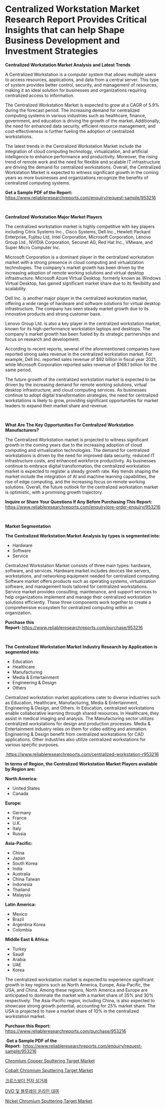 <p><h1>Centralized Workstation Market Research Report Provides Critical Insights that can help Shape Business Development and Investment Strategies</h1></p><p><strong>Centralized Workstation Market Analysis and Latest Trends</strong></p>
<p><p>A Centralized Workstation is a computer system that allows multiple users to access resources, applications, and data from a central server. This type of system provides better control, security, and management of resources, making it an ideal solution for businesses and organizations requiring centralized access to information.</p><p>The Centralized Workstation Market is expected to grow at a CAGR of 5.9% during the forecast period. The increasing demand for centralized computing systems in various industries such as healthcare, finance, government, and education is driving the growth of the market. Additionally, the need for enhanced data security, efficient resource management, and cost-effectiveness is further fueling the adoption of centralized workstations.</p><p>The latest trends in the Centralized Workstation Market include the integration of cloud computing technology, virtualization, and artificial intelligence to enhance performance and productivity. Moreover, the rising trend of remote work and the need for flexible and scalable IT infrastructure are driving the demand for centralized workstations. Overall, the Centralized Workstation Market is expected to witness significant growth in the coming years as more businesses and organizations recognize the benefits of centralized computing systems.</p></p>
<p><strong>Get a Sample PDF of the Report:&nbsp;</strong> <a href="https://www.reliableresearchreports.com/enquiry/request-sample/953216">https://www.reliableresearchreports.com/enquiry/request-sample/953216</a></p>
<p>&nbsp;</p>
<p><strong>Centralized Workstation Major Market Players</strong></p>
<p><p>The centralized workstation market is highly competitive with key players including Citrix Systems Inc., Cisco Systems, Dell Inc., Hewlett Packard Enterprise, Fujitsu Ltd, Intel Corporation, Microsoft Corporation, Lenovo Group Ltd., NVIDIA Corporation, Secunet AG, Red Hat Inc., VMware, and Super Micro Computer Inc.</p><p>Microsoft Corporation is a dominant player in the centralized workstation market with a strong presence in cloud computing and virtualization technologies. The company's market growth has been driven by the increasing adoption of remote working solutions and virtual desktop infrastructure. Microsoft Azure Virtual Desktop, formerly known as Windows Virtual Desktop, has gained significant market share due to its flexibility and scalability.</p><p>Dell Inc. is another major player in the centralized workstation market, offering a wide range of hardware and software solutions for virtual desktop infrastructure. The company has seen steady market growth due to its innovative products and strong customer base.</p><p>Lenovo Group Ltd. is also a key player in the centralized workstation market, known for its high-performance workstation laptops and desktops. The company's market growth has been fueled by its strategic partnerships and focus on research and development.</p><p>According to recent reports, several of the aforementioned companies have reported strong sales revenue in the centralized workstation market. For example, Dell Inc. reported sales revenue of $92 billion in fiscal year 2021, while Microsoft Corporation reported sales revenue of $168.1 billion for the same period.</p><p>The future growth of the centralized workstation market is expected to be driven by the increasing demand for remote working solutions, virtual desktop infrastructure, and cloud computing services. As businesses continue to adopt digital transformation strategies, the need for centralized workstations is likely to grow, providing significant opportunities for market leaders to expand their market share and revenue.</p></p>
<p>&nbsp;</p>
<p><strong>What Are The Key Opportunities For Centralized Workstation Manufacturers?</strong></p>
<p><p>The Centralized Workstation market is projected to witness significant growth in the coming years due to the increasing adoption of cloud computing and virtualization technologies. The demand for centralized workstations is driven by the need for improved data security, reduced IT infrastructure costs, and enhanced workforce productivity. As businesses continue to embrace digital transformation, the centralized workstation market is expected to register a steady growth rate. Key trends shaping the market include the integration of AI and machine learning capabilities, the rise of edge computing, and the increasing focus on remote working solutions. Overall, the future outlook for the centralized workstation market is optimistic, with a promising growth trajectory.</p></p>
<p><strong>Inquire or Share Your Questions If Any Before Purchasing This Report:</strong> <a href="https://www.reliableresearchreports.com/enquiry/pre-order-enquiry/953216">https://www.reliableresearchreports.com/enquiry/pre-order-enquiry/953216</a></p>
<p>&nbsp;</p>
<p><strong>Market Segmentation</strong></p>
<p><strong>The Centralized Workstation Market Analysis by types is segmented into:</strong></p>
<p><ul><li>Hardware</li><li>Software</li><li>Service</li></ul></p>
<p><p>Centralized Workstation Market consists of three main types: hardware, software, and services. Hardware market includes devices like servers, workstations, and networking equipment needed for centralized computing. Software market offers products such as operating systems, virtualization software, and management tools tailored for centralized workstations. Service market provides consulting, maintenance, and support services to help organizations implement and manage their centralized workstation solutions efficiently. These three components work together to create a comprehensive ecosystem for centralized computing within an organization.</p></p>
<p><strong>Purchase this Report:&nbsp;</strong><a href="https://www.reliableresearchreports.com/purchase/953216">https://www.reliableresearchreports.com/purchase/953216</a></p>
<p>&nbsp;</p>
<p><strong>The Centralized Workstation Market Industry Research by Application is segmented into:</strong></p>
<p><ul><li>Education</li><li>Healthcare</li><li>Manufacturing</li><li>Media & Entertainment</li><li>Engineering & Design</li><li>Others</li></ul></p>
<p><p>Centralized workstation market applications cater to diverse industries such as Education, Healthcare, Manufacturing, Media & Entertainment, Engineering & Design, and Others. In Education, centralized workstations enable collaborative learning through shared resources. In Healthcare, they assist in medical imaging and analysis. The Manufacturing sector utilizes centralized workstations for design and production processes. Media & Entertainment industry relies on them for video editing and animation. Engineering & Design benefit from centralized workstations for CAD applications. Other industries also utilize centralized workstations for various specific purposes.</p></p>
<p><a href="https://www.reliableresearchreports.com/centralized-workstation-r953216">&nbsp;https://www.reliableresearchreports.com/centralized-workstation-r953216</a></p>
<p><strong>In terms of Region, the Centralized Workstation Market Players available by Region are:</strong></p>
<p>
    <p> <strong> North America: </strong>
        <ul>
            <li>United States</li>
            <li>Canada</li>
        </ul>
        </p> 
    <p> <strong> Europe: </strong>
        <ul>
            <li>Germany</li>
            <li>France</li>
            <li>U.K.</li>
            <li>Italy</li>
            <li>Russia</li>
        </ul>
        </p> 
    <p> <strong> Asia-Pacific: </strong>
        <ul>
            <li>China</li>
            <li>Japan</li>
            <li>South Korea</li>
            <li>India</li>
            <li>Australia</li>
            <li>China Taiwan</li>
            <li>Indonesia</li>
            <li>Thailand</li>
            <li>Malaysia</li>
        </ul>
        </p> 
    <p> <strong> Latin America: </strong>
        <ul>
            <li>Mexico</li>
            <li>Brazil</li>
            <li>Argentina Korea</li>
            <li>Colombia</li>
        </ul>
        </p> 
    <p> <strong> Middle East & Africa: </strong>
        <ul>
            <li>Turkey</li>
            <li>Saudi</li>
            <li>Arabia</li>
            <li>UAE</li>
            <li>Korea</li>
        </ul>
    </p>
    </p>
<p><p>The centralized workstation market is expected to experience significant growth in key regions such as North America, Europe, Asia-Pacific, the USA, and China. Among these regions, North America and Europe are anticipated to dominate the market with a market share of 35% and 30% respectively. The Asia-Pacific region, including China, is also expected to showcase strong growth potential, accounting for 25% market share. The USA is projected to have a market share of 10% in the centralized workstation market.</p></p>
<p><strong>Purchase this Report: </strong><a href="https://www.reliableresearchreports.com/purchase/953216">https://www.reliableresearchreports.com/purchase/953216</a></p>
<p>&nbsp;<strong>Get a Sample PDF of the Report:&nbsp;&nbsp;</strong><a href="https://www.reliableresearchreports.com/enquiry/request-sample/953216">https://www.reliableresearchreports.com/enquiry/request-sample/953216</a></p>
<p><strong></strong></p>
<p><p><a href="https://github.com/theanastasiyah/Market-Research-Report-List-1/blob/main/chromium-copper-sputtering-target-market.md">Chromium Copper Sputtering Target Market</a></p><p><a href="https://github.com/khlifeservices/Market-Research-Report-List-1/blob/main/cobalt-chromium-sputtering-target-market.md">Cobalt Chromium Sputtering Target Market</a></p><p><a href="https://github.com/tasfiyaj85/Market-Research-Report-List-2/blob/main/726293883252.md">크로스보더 전자 상거래</a></p><p><a href="https://github.com/AlbertotDouglas44367/Market-Research-Report-List-3/blob/main/557984383253.md">DVD 및 블루레이 온라인 대여</a></p><p><a href="https://github.com/lukmanduiky01/Market-Research-Report-List-1/blob/main/nickel-chromium-sputtering-target-market.md">Nickel Chromium Sputtering Target Market</a></p></p>